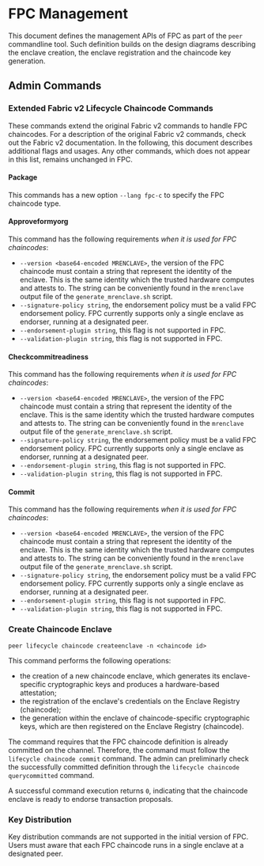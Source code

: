 # FPC Management

This document defines the management APIs of FPC as part of the `peer` commandline tool.
Such definition builds on the design diagrams describing the enclave creation, 
the enclave registration and the chaincode key generation.

## Admin Commands

### Extended Fabric v2 Lifecycle Chaincode Commands

These commands extend the original Fabric v2 commands to handle FPC chaincodes.
For a description of the original Fabric v2 commands, check out the Fabric v2 documentation.
In the following, this document describes additional flags and usages.
Any other commands, which does not appear in this list, remains unchanged in FPC.

#### Package

This commands has a new option `--lang fpc-c` to specify the FPC chaincode type.

#### Approveformyorg

This command has the following requirements *when it is used for FPC chaincodes*:
* `--version <base64-encoded MRENCLAVE>`, the version of the FPC chaincode must contain a string that represent the identity of the enclave. This is the same identity which the trusted hardware computes and attests to. The string can be conveniently found in the `mrenclave` output file of the `generate_mrenclave.sh` script.
* `--signature-policy string`, the endorsement policy must be a valid FPC endorsement policy.
FPC currently supports only a single enclave as endorser, running at a designated peer.
* `--endorsement-plugin string`, this flag is not supported in FPC.
* `--validation-plugin string`, this flag is not supported in FPC.

#### Checkcommitreadiness

This command has the following requirements *when it is used for FPC chaincodes*:
* `--version <base64-encoded MRENCLAVE>`, the version of the FPC chaincode must contain a string that represent the identity of the enclave. This is the same identity which the trusted hardware computes and attests to. The string can be conveniently found in the `mrenclave` output file of the `generate_mrenclave.sh` script.
* `--signature-policy string`, the endorsement policy must be a valid FPC endorsement policy.
FPC currently supports only a single enclave as endorser, running at a designated peer.
* `--endorsement-plugin string`, this flag is not supported in FPC.
* `--validation-plugin string`, this flag is not supported in FPC.

#### Commit

This command has the following requirements *when it is used for FPC chaincodes*:
* `--version <base64-encoded MRENCLAVE>`, the version of the FPC chaincode must contain a string that represent the identity of the enclave. This is the same identity which the trusted hardware computes and attests to. The string can be conveniently found in the `mrenclave` output file of the `generate_mrenclave.sh` script.
* `--signature-policy string`, the endorsement policy must be a valid FPC endorsement policy.
FPC currently supports only a single enclave as endorser, running at a designated peer.
* `--endorsement-plugin string`, this flag is not supported in FPC.
* `--validation-plugin string`, this flag is not supported in FPC.


### Create Chaincode Enclave

```peer lifecycle chaincode createenclave -n <chaincode id>```

This command performs the following operations:
* the creation of a new chaincode enclave,
which generates its enclave-specific cryptographic keys and produces a hardware-based attestation;
* the registration of the enclave's credentials on the Enclave Registry (chaincode);
* the generation within the enclave of chaincode-specific cryptographic keys,
which are then registered on the Enclave Registry (chaincode).

The command requires that the FPC chaincode definition is already committed on the channel.
Therefore, the command must follow the `lifecycle chaincode commit` command.
The admin can preliminarly check the successfully committed definition through
the `lifecycle chaincode querycommitted` command.

A successful command execution returns `0`,
indicating that the chaincode enclave is ready to endorse transaction proposals.


### Key Distribution

Key distribution commands are not supported in the initial version of FPC.
Users must aware that each FPC chaincode runs in a single enclave at a designated peer.
